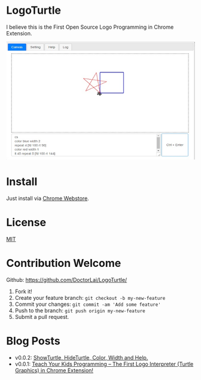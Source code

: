 # LogoTurtle
I believe this is the First Open Source Logo Programming in Chrome Extension.

![](https://github.com/DoctorLai/LogoTurtle/blob/master/images/screenshot.jpg?raw=true)

# Install
Just install via [Chrome Webstore](https://chrome.google.com/webstore/detail/logo-turtle/dcoeaobaokbccdcnadncifmconllpihp).

# License
[MIT](https://github.com/DoctorLai/LogoTurtle/blob/master/LICENSE)

# Contribution Welcome
Github: https://github.com/DoctorLai/LogoTurtle/
1. Fork it!
2. Create your feature branch: `git checkout -b my-new-feature`
3. Commit your changes: `git commit -am 'Add some feature'`
4. Push to the branch: `git push origin my-new-feature`
5. Submit a pull request.

# Blog Posts
- v0.0.2: [ShowTurtle, HideTurtle, Color, Width and Help.](https://helloacm.com/logoturtle-v0-0-2-showturtle-hideturtle-color-width-and-help/)
- v0.0.1: [Teach Your Kids Programming – The First Logo Interpreter (Turtle Graphics) in Chrome Extension!](https://helloacm.com/teach-your-kids-programming-the-first-logo-interpreter-turtle-graphics-in-chrome-extension/)
